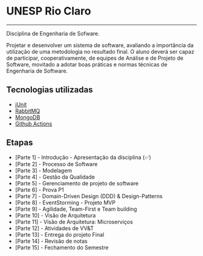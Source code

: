 # UNESP Rio Claro
-----
Disciplina de Engenharia de Sofware.

Projetar e desenvolver um sistema de software, avaliando a importância da utilização de uma metodologia no resultado final. O aluno deverá ser capaz de participar, cooperativamente, de equipes de Análise e de Projeto de Software, movitado a adotar boas práticas e normas técnicas de Engenharia de Software.


## Tecnologias utilizadas
- [jUnit](https://junit.org/junit5/)
- [RabbitMQ](https://www.rabbitmq.com/)
- [MongoDB](https://wwww.mongodb.com/)
- [Github Actions](https://github.com/features/actions)

## Etapas
- [Parte 1] - Introdução - Apresentação da disciplina (✅)
- [Parte 2]  - Processo de Software
- [Parte 3]  - Modelagem
- [Parte 4]  - Gestão da Qualidade
- [Parte 5]  - Gerenciamento de projeto de software
- [Parte 6]  - Prova P1
- [Parte 7]  - Domain-Driven Design (DDD) & Design-Patterns
- [Parte 8]  - EventStorming - Projeto MVP
- [Parte 9]  - Agilidade, Team-First e Team building  
- [Parte 10] - Visão de Arquitetura
- [Parte 11] - Visão de Arquitetura: Microserviços
- [Parte 12] - Atividades de VV&T
- [Parte 13] - Entrega do projeto Final
- [Parte 14] - Revisão de notas
- [Parte 15] - Fechamento do Semestre  
